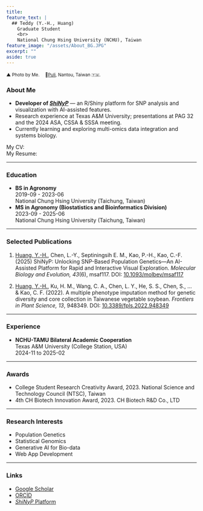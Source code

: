 ```yaml
---
title: 
feature_text: |
  ## Teddy (Y.-H., Huang)
    Graduate Student
    <br>
    National Chung Hsing University (NCHU), Taiwan
feature_image: "/assets/About_BG.JPG"
excerpt: ""
aside: true
---
```


<small>▲ Photo by Me.</small>
<span style="display:inline-block;width:0.5em;"></span>
<small>
  📍<a href="https://maps.app.goo.gl/Ja6vknxFsyizYe136" target="_blank" rel="noopener">Puli</a>, Nantou, Taiwan 🇹🇼.
</small>


### About Me

- **Developer of <a href="https://teddyenn.github.io/ShiNyP-guide" target="_blank">_ShiNyP_</a>** — an R/Shiny platform for SNP analysis and visualization with AI-assisted features.
- Research experience at Texas A&M University; presentations at PAG 32 and the 2024 ASA, CSSA & SSSA meeting.
- Currently learning and exploring multi-omics data integration and systems biology.

My CV: 
<br>
My Resume: 

---

### Education
- **BS in Agronomy** 
  <br>
  2019-09 - 2023-06
  <br>
  National Chung Hsing University (Taichung, Taiwan)
- **MS in Agronomy (Biostatistics and Bioinformatics Division)**
  <br>
  2023-09 - 2025-06
  <br>
  National Chung Hsing University (Taichung, Taiwan)

---

### Selected Publications
1. <u>Huang, Y.-H.</u>, Chen, L.-Y., Septiningsih E. M., Kao, P.-H., Kao, C.-F. (2025) ShiNyP: Unlocking SNP-Based Population Genetics—An AI-Assisted Platform for Rapid and Interactive Visual Exploration. *Molecular Biology and Evolution, 43*(6), msaf117. 
DOI: <a href="https://doi.org/10.1093/molbev/msaf117" target="_blank">10.1093/molbev/msaf117</a>

2. <u>Huang, Y.-H.</u>, Ku, H. M., Wang, C. A., Chen, L. Y., He, S. S., Chen, S., ... & Kao, C. F. (2022). A multiple phenotype imputation method for genetic diversity and core collection in Taiwanese vegetable soybean. *Frontiers in Plant Science, 13*, 948349. 
DOI: <a href="https://doi.org/10.3389/fpls.2022.948349" target="_blank">10.3389/fpls.2022.948349</a>

---

### Experience
- **NCHU-TAMU Bilateral Academic Cooperation**
  <br>
  Texas A&M University (College Station, USA)
  <br>
  2024-11 to 2025-02

---

### Awards
- College Student Research Creativity Award, 2023. National Science and Technology Council (NTSC), Taiwan
- 4th CH Biotech Innovation Award, 2023. CH Biotech R&D Co., LTD

---

### Research Interests
- Population Genetics
- Statistical Genomics
- Generative AI for Bio-data
- Web App Development
  
---


### Links
- <a href="https://scholar.google.com.tw/citations?user=lfm77r0AAAAJ&hl=en&oi=sra" target="_blank">Google Scholar</a>
- <a href="https://orcid.org/0009-0004-6353-0399" target="_blank">ORCID</a>
- <a href="https://teddyenn.github.io/ShiNyP-guide" target="_blank">_ShiNyP_ Platform</a>